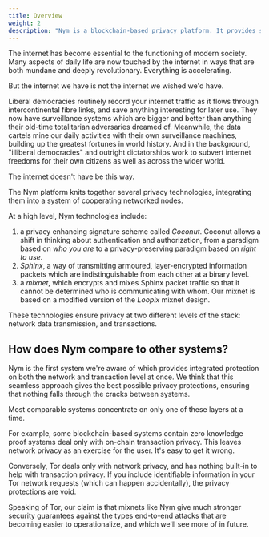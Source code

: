 ```yaml
---
title: Overview
weight: 2
description: "Nym is a blockchain-based privacy platform. It provides strong network-level privacy against sophisticated end-to-end attackers, and anonymous transactions using blinded, re-randomizable, decentralized credentials."
---
```


The internet has become essential to the functioning of modern society. Many aspects of daily life are now touched by the internet in ways that are both mundane and deeply revolutionary. Everything is accelerating.

But the internet we have is not the internet we wished we'd have. 

Liberal democracies routinely record your internet traffic as it flows through intercontinental fibre links, and save anything interesting for later use. They now have surveillance systems which are bigger and better than anything their old-time totalitarian adversaries dreamed of. Meanwhile, the data cartels mine our daily activities with their own surveillance machines, building up the greatest fortunes in world history. And in the background, "illiberal democracies" and outright dictatorships work to subvert internet freedoms for their own citizens as well as across the wider world.

The internet doesn't have be this way.

The Nym platform knits together several privacy technologies, integrating them into a system of cooperating networked nodes.

At a high level, Nym technologies include:

1. a privacy enhancing signature scheme called *Coconut*. Coconut allows a shift in thinking about authentication and authorization, from a paradigm based on *who you are* to a privacy-preserving paradigm based on *right to use*. 
2. *Sphinx*, a way of transmitting armoured, layer-encrypted information packets which are indistinguishable from each other at a binary level.
3. a *mixnet*, which encrypts and mixes Sphinx packet traffic so that it cannot be determined who is communicating with whom. Our mixnet is based on a modified version of the *Loopix* mixnet design.

These technologies ensure privacy at two different levels of the stack: network data transmission, and transactions.

## How does Nym compare to other systems?

Nym is the first system we're aware of which provides integrated protection on both the network and transaction level at once. We think that this seamless approach gives the best possible privacy protections, ensuring that nothing falls through the cracks between systems.

Most comparable systems concentrate on only one of these layers at a time.

For example, some blockchain-based systems contain zero knowledge proof systems deal only with on-chain transaction privacy. This leaves network privacy as an exercise for the user. It's easy to get it wrong.

Conversely, Tor deals only with network privacy, and has nothing built-in to help with transaction privacy. If you include identifiable information in your Tor network requests (which can happen accidentally), the privacy protections are void.

Speaking of Tor, our claim is that mixnets like Nym give much stronger security guarantees against the types end-to-end attacks that are becoming easier to operationalize, and which we'll see more of in future. 


